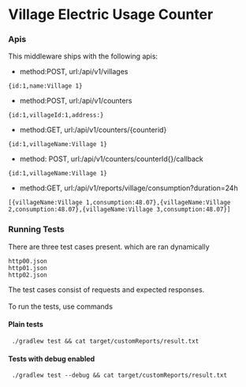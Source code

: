 # Village Electric Usage Counter

### Apis
This middleware ships with the following apis:

* method:POST,      url:/api/v1/villages
```
{id:1,name:Village 1}
```

* method:POST,  url:/api/v1/counters
```
{id:1,villageId:1,address:}
```

* method:GET,  url:/api/v1/counters/{counterid}
```
{id:1,villageName:Village 1}
```
* method: POST, url:/api/v1/counters/counterId{}/callback
```
{id:1,villageName:Village 1}
```
* method:GET, url:/api/v1/reports/village/consumption?duration=24h
```
[{villageName:Village 1,consumption:48.07},{villageName:Village 2,consumption:48.07},{villageName:Village 3,consumption:48.07}]
```

### Running Tests
There are three test cases present. which are ran dynamically
```
http00.json
http01.json
http02.json
```

The test cases consist of requests and expected responses. <br> <br>
To run the tests, use commands

#### Plain tests
```
 ./gradlew test && cat target/customReports/result.txt 
```

#### Tests with debug enabled
```
 ./gradlew test --debug && cat target/customReports/result.txt 
```
